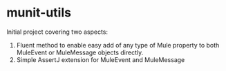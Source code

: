 munit-utils
===========

Initial project covering two aspects:
1. Fluent method to enable easy add of any type of Mule property to both MuleEvent or MuleMessage objects directly.
2. Simple AssertJ extension for MuleEvent and MuleMessage

